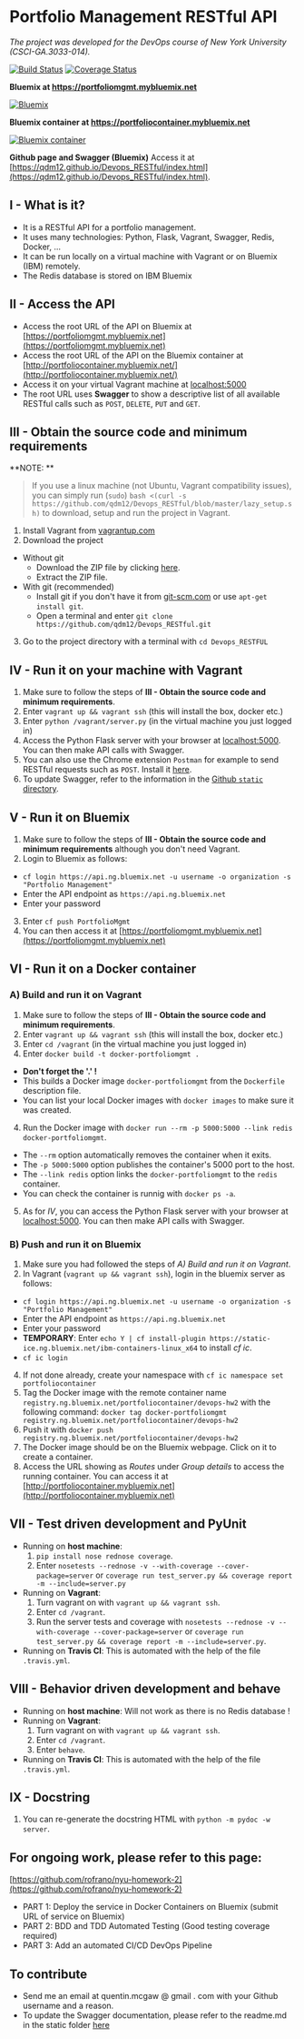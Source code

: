 # Portfolio Management RESTful API
*The project was developed for the DevOps course of New York University (CSCI-GA.3033-014).*

[![Build Status](https://travis-ci.org/qdm12/Devops_RESTful.svg?branch=master)](https://travis-ci.org/qdm12/Devops_RESTful)
[![Coverage Status](https://coveralls.io/repos/github/qdm12/Devops_RESTful/badge.svg?branch=master)](https://coveralls.io/github/qdm12/Devops_RESTful?branch=master)

**Bluemix at https://portfoliomgmt.mybluemix.net**

[![Bluemix](https://img.shields.io/website-up-down-green-red/http/shields.io.svg)](https://portfoliomgmt.mybluemix.net)

**Bluemix container at https://portfoliocontainer.mybluemix.net**

[![Bluemix container](https://img.shields.io/website-up-down-green-red/http/shields.io.svg)](https://portfoliocontainer.mybluemix.net)

**Github page and Swagger (Bluemix)**
Access it at [https://qdm12.github.io/Devops_RESTful/index.html](https://qdm12.github.io/Devops_RESTful/index.html).

## I - What is it?
- It is a RESTful API for a portfolio management.
- It uses many technologies: Python, Flask, Vagrant, Swagger, Redis, Docker, ...
- It can be run locally on a virtual machine with Vagrant or on Bluemix (IBM) remotely.
- The Redis database is stored on IBM Bluemix

## II - Access the API
- Access the root URL of the API on Bluemix at [https://portfoliomgmt.mybluemix.net](https://portfoliomgmt.mybluemix.net)
- Access the root URL of the API on the Bluemix container at [http://portfoliocontainer.mybluemix.net/](http://portfoliocontainer.mybluemix.net/)
- Access it on your virtual Vagrant machine at [localhost:5000](localhost:5000)
- The root URL uses **Swagger** to show a descriptive list of all available RESTful calls such as `POST`, `DELETE`, `PUT` and `GET`.

## III - Obtain the source code and minimum requirements
**NOTE: **
> If you use a linux machine (not Ubuntu, Vagrant compatibility issues), you can simply 
run (`sudo`) `bash <(curl -s https://github.com/qdm12/Devops_RESTful/blob/master/lazy_setup.sh)` to 
download, setup and run the project in Vagrant.

1. Install Vagrant from [vagrantup.com](https://www.vagrantup.com/downloads.html)
2. Download the project
  - Without git
    - Download the ZIP file by clicking [here](https://github.com/qdm12/Devops_RESTful/archive/master.zip).
    - Extract the ZIP file.
  - With git (recommended)
    - Install git if you don't have it from [git-scm.com](https://git-scm.com/downloads) or use `apt-get install git`.
    - Open a terminal and enter `git clone https://github.com/qdm12/Devops_RESTful.git`
3. Go to the project directory with a terminal with `cd Devops_RESTFUL`

## IV - Run it on your machine with Vagrant
1. Make sure to follow the steps of **III - Obtain the source code and minimum requirements**. 
2. Enter `vagrant up && vagrant ssh` (this will install the box, docker etc.)
3. Enter `python /vagrant/server.py` (in the virtual machine you just logged in)
4. Access the Python Flask server with your browser at [localhost:5000](localhost:5000). You can then make API calls with Swagger.
5. You can also use the Chrome extension `Postman` for example to send RESTful requests such as `POST`. Install it [here](https://chrome.google.com/webstore/detail/postman/fhbjgbiflinjbdggehcddcbncdddomop?hl=en).
6. To update Swagger, refer to the information in the [Github `static` directory](https://github.com/qdm12/Devops_RESTful/tree/master/static).

## V - Run it on Bluemix
1. Make sure to follow the steps of **III - Obtain the source code and minimum requirements** although you don't need Vagrant.
2. Login to Bluemix as follows:
  - `cf login https://api.ng.bluemix.net -u username -o organization -s "Portfolio Management"`
  - Enter the API endpoint as `https://api.ng.bluemix.net`
  - Enter your password
3. Enter `cf push PortfolioMgmt`
4. You can then access it at [https://portfoliomgmt.mybluemix.net](https://portfoliomgmt.mybluemix.net)


## VI - Run it on a Docker container

### A) Build and run it on Vagrant
1. Make sure to follow the steps of **III - Obtain the source code and minimum requirements**. 
2. Enter `vagrant up && vagrant ssh` (this will install the box, docker etc.)
3. Enter `cd /vagrant` (in the virtual machine you just logged in)
4. Enter `docker build -t docker-portfoliomgmt .`
  - **Don't forget the '.' !**
  - This builds a Docker image `docker-portfoliomgmt` from the `Dockerfile` description file.
  - You can list your local Docker images with `docker images` to make sure it was created.
4. Run the Docker image with `docker run --rm -p 5000:5000 --link redis docker-portfoliomgmt`.
  - The `--rm` option automatically removes the container when it exits.
  - The `-p 5000:5000` option publishes the container's 5000 port to the host.
  - The `--link redis` option links the `docker-portfoliomgmt` to the `redis` container.
  - You can check the container is runnig with `docker ps -a`.
5. As for *IV*, you can access the Python Flask server with your browser at [localhost:5000](localhost:5000). You can then make API calls with Swagger.

### B) Push and run it on Bluemix
1. Make sure you had followed the steps of *A) Build and run it on Vagrant*.
2. In Vagrant (`vagrant up && vagrant ssh`), login in the bluemix server as follows:
  - `cf login https://api.ng.bluemix.net -u username -o organization -s "Portfolio Management"`
  - Enter the API endpoint as `https://api.ng.bluemix.net`
  - Enter your password
  - **TEMPORARY**: Enter `echo Y | cf install-plugin https://static-ice.ng.bluemix.net/ibm-containers-linux_x64` to install *cf ic*.
  - `cf ic login`
4. If not done already, create your namespace with `cf ic namespace set portfoliocontainer`
5. Tag the Docker image with the remote container name `registry.ng.bluemix.net/portfoliocontainer/devops-hw2` with the following command: `docker tag docker-portfoliomgmt registry.ng.bluemix.net/portfoliocontainer/devops-hw2`
6. Push it with `docker push registry.ng.bluemix.net/portfoliocontainer/devops-hw2`
7. The Docker image should be on the Bluemix webpage. Click on it to create a container.
8. Access the URL showing as *Routes* under *Group details* to access the running container. You can access it at [http://portfoliocontainer.mybluemix.net](http://portfoliocontainer.mybluemix.net)

## VII - Test driven development and PyUnit
- Running on **host machine**:
	1. `pip install nose rednose coverage`.
	2. Enter `nosetests --rednose -v --with-coverage --cover-package=server` or `coverage run test_server.py && coverage report -m --include=server.py`
- Running on **Vagrant**:
	1. Turn vagrant on with `vagrant up && vagrant ssh`.
	2. Enter `cd /vagrant`.
	3. Run the server tests and coverage with `nosetests --rednose -v --with-coverage --cover-package=server` or `coverage run test_server.py && coverage report -m --include=server.py`.
- Running on **Travis CI**: This is automated with the help of the file `.travis.yml`.

## VIII - Behavior driven development and behave
- Running on **host machine**: Will not work as there is no Redis database !
- Running on **Vagrant**:
	1. Turn vagrant on with `vagrant up && vagrant ssh`.
	2. Enter `cd /vagrant`.
	3. Enter `behave`.
- Running on **Travis CI**: This is automated with the help of the file `.travis.yml`.

## IX - Docstring
1. You can re-generate the docstring HTML with `python -m pydoc -w server`.

## For ongoing work, please refer to this page:
[https://github.com/rofrano/nyu-homework-2](https://github.com/rofrano/nyu-homework-2)
- PART 1: Deploy the service in Docker Containers on Bluemix (submit URL of service on Bluemix)
- PART 2: BDD and TDD Automated Testing (Good testing coverage required)
- PART 3: Add an automated CI/CD DevOps Pipeline

## To contribute
- Send me an email at quentin.mcgaw @ gmail . com with your Github username and a reason.
- To update the Swagger documentation, please refer to the readme.md in the static folder [here](https://github.com/qdm12/Devops_RESTful/tree/master/static)